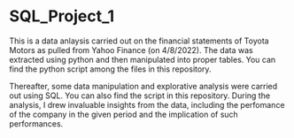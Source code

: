 # SQL_Project_1
This is a data anlaysis carried out on the financial statements of Toyota Motors as pulled from Yahoo Finance (on 4/8/2022). The data was extracted using python and then manipulated into proper tables. You can find the python script among the files in this repository.

Thereafter, some data manipulation and explorative analysis were carried out using SQL. You can also find the script in this repository. During the analysis, I drew invaluable insights from the data, including the perfomance of the company in the given period and the implication of such performances.
